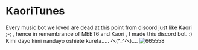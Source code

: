 # KaoriTunes
Every music bot we loved are dead at this point from discord just like Kaori ;-; , hence in remembrance of MEET6 and Kaori , I made this discord bot.
:)
Kimi dayo kimi nandayo oshiete kureta..... ヘ(^_^ヘ)....
![665558](https://github.com/hikki78/KaoriTunes/assets/79590183/a8368ada-08c9-486e-bd81-020017202c06)


